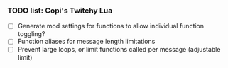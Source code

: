 ### TODO list: Copi's Twitchy Lua

- [ ] Generate mod settings for functions to allow individual function toggling?
- [ ] Function aliases for message length limitations
- [ ] Prevent large loops, or limit functions called per message (adjustable limit)